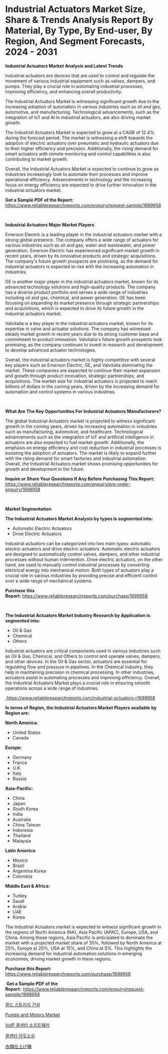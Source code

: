 <p><h1>Industrial Actuators Market Size, Share & Trends Analysis Report By Material, By Type, By End-user, By Region, And Segment Forecasts, 2024 - 2031</h1></p><p><strong>Industrial Actuators Market Analysis and Latest Trends</strong></p>
<p><p>Industrial actuators are devices that are used to control and regulate the movement of various industrial equipment such as valves, dampers, and pumps. They play a crucial role in automating industrial processes, improving efficiency, and enhancing overall productivity.</p><p>The Industrial Actuators Market is witnessing significant growth due to the increasing adoption of automation in various industries such as oil and gas, automotive, and manufacturing. Technological advancements, such as the integration of IoT and AI in industrial actuators, are also driving market growth.</p><p>The Industrial Actuators Market is expected to grow at a CAGR of 12.4% during the forecast period. The market is witnessing a shift towards the adoption of electric actuators over pneumatic and hydraulic actuators due to their higher efficiency and precision. Additionally, the rising demand for smart actuators with remote monitoring and control capabilities is also contributing to market growth.</p><p>Overall, the Industrial Actuators Market is expected to continue to grow as industries increasingly look to automate their processes and improve operational efficiency. Advancements in technology and the increasing focus on energy efficiency are expected to drive further innovation in the industrial actuators market.</p></p>
<p><strong>Get a Sample PDF of the Report:&nbsp;</strong> <a href="https://www.reliableresearchreports.com/enquiry/request-sample/1699958">https://www.reliableresearchreports.com/enquiry/request-sample/1699958</a></p>
<p>&nbsp;</p>
<p><strong>Industrial Actuators Major Market Players</strong></p>
<p><p>Emerson Electric is a leading player in the industrial actuators market with a strong global presence. The company offers a wide range of actuators for various industries such as oil and gas, water and wastewater, and power generation. Emerson Electric has experienced significant market growth in recent years, driven by its innovative products and strategic acquisitions. The company's future growth prospects are promising, as the demand for industrial actuators is expected to rise with the increasing automation in industries.</p><p>GE is another major player in the industrial actuators market, known for its advanced technology solutions and high-quality products. The company has a diverse product portfolio and serves a wide range of industries including oil and gas, chemical, and power generation. GE has been focusing on expanding its market presence through strategic partnerships and acquisitions, which is expected to drive its future growth in the industrial actuators market.</p><p>Valvitalia is a key player in the industrial actuators market, known for its expertise in valve and actuator solutions. The company has witnessed steady market growth in recent years due to its strong customer base and commitment to product innovation. Valvitalia's future growth prospects look promising, as the company continues to invest in research and development to develop advanced actuator technologies.</p><p>Overall, the industrial actuators market is highly competitive with several key players such as Emerson Electric, GE, and Valvitalia dominating the market. These companies are expected to continue their market expansion and growth through product innovation, strategic partnerships, and acquisitions. The market size for industrial actuators is projected to reach billions of dollars in the coming years, driven by the increasing demand for automation and control systems in various industries.</p></p>
<p>&nbsp;</p>
<p><strong>What Are The Key Opportunities For Industrial Actuators Manufacturers?</strong></p>
<p><p>The global Industrial Actuators market is projected to witness significant growth in the coming years, driven by increasing automation in industries such as manufacturing, automotive, and healthcare. Technological advancements such as the integration of IoT and artificial intelligence in actuators are also expected to fuel market growth. Additionally, the emphasis on energy efficiency and cost reduction in industrial processes is boosting the adoption of actuators. The market is likely to expand further with the rising demand for smart factories and industrial automation. Overall, the Industrial Actuators market shows promising opportunities for growth and development in the future.</p></p>
<p><strong>Inquire or Share Your Questions If Any Before Purchasing This Report:</strong> <a href="https://www.reliableresearchreports.com/enquiry/pre-order-enquiry/1699958">https://www.reliableresearchreports.com/enquiry/pre-order-enquiry/1699958</a></p>
<p>&nbsp;</p>
<p><strong>Market Segmentation</strong></p>
<p><strong>The Industrial Actuators Market Analysis by types is segmented into:</strong></p>
<p><ul><li>Automatic Electric Actuators</li><li>Drive Electric Actuators</li></ul></p>
<p><p>Industrial actuators can be categorized into two main types: automatic electric actuators and drive electric actuators. Automatic electric actuators are designed to automatically control valves, dampers, and other industrial processes without human intervention. Drive electric actuators, on the other hand, are used to manually control industrial processes by converting electrical energy into mechanical motion. Both types of actuators play a crucial role in various industries by providing precise and efficient control over a wide range of mechanical systems.</p></p>
<p><strong>Purchase this Report:&nbsp;</strong><a href="https://www.reliableresearchreports.com/purchase/1699958">https://www.reliableresearchreports.com/purchase/1699958</a></p>
<p>&nbsp;</p>
<p><strong>The Industrial Actuators Market Industry Research by Application is segmented into:</strong></p>
<p><ul><li>Oil & Gas</li><li>Chemical</li><li>Others</li></ul></p>
<p><p>Industrial actuators are critical components used in various industries such as Oil & Gas, Chemical, and Others to control and operate valves, dampers, and other devices. In the Oil & Gas sector, actuators are essential for regulating flow and pressure in pipelines. In the Chemical industry, they help in maintaining precision in chemical processing. In other industries, actuators assist in automating processes and improving efficiency. Overall, the Industrial Actuators Market plays a crucial role in ensuring smooth operations across a wide range of industries.</p></p>
<p><a href="https://www.reliableresearchreports.com/industrial-actuators-r1699958">&nbsp;https://www.reliableresearchreports.com/industrial-actuators-r1699958</a></p>
<p><strong>In terms of Region, the Industrial Actuators Market Players available by Region are:</strong></p>
<p>
    <p> <strong> North America: </strong>
        <ul>
            <li>United States</li>
            <li>Canada</li>
        </ul>
        </p> 
    <p> <strong> Europe: </strong>
        <ul>
            <li>Germany</li>
            <li>France</li>
            <li>U.K.</li>
            <li>Italy</li>
            <li>Russia</li>
        </ul>
        </p> 
    <p> <strong> Asia-Pacific: </strong>
        <ul>
            <li>China</li>
            <li>Japan</li>
            <li>South Korea</li>
            <li>India</li>
            <li>Australia</li>
            <li>China Taiwan</li>
            <li>Indonesia</li>
            <li>Thailand</li>
            <li>Malaysia</li>
        </ul>
        </p> 
    <p> <strong> Latin America: </strong>
        <ul>
            <li>Mexico</li>
            <li>Brazil</li>
            <li>Argentina Korea</li>
            <li>Colombia</li>
        </ul>
        </p> 
    <p> <strong> Middle East & Africa: </strong>
        <ul>
            <li>Turkey</li>
            <li>Saudi</li>
            <li>Arabia</li>
            <li>UAE</li>
            <li>Korea</li>
        </ul>
    </p>
    </p>
<p><p>The Industrial Actuators market is expected to witness significant growth in the regions of North America (NA), Asia Pacific (APAC), Europe, USA, and China. Among these regions, Asia Pacific is anticipated to dominate the market with a projected market share of 35%, followed by North America at 25%, Europe at 20%, USA at 15%, and China at 5%. This highlights the increasing demand for industrial automation solutions in emerging economies, driving market growth in these regions.</p></p>
<p><strong>Purchase this Report: </strong><a href="https://www.reliableresearchreports.com/purchase/1699958">https://www.reliableresearchreports.com/purchase/1699958</a></p>
<p>&nbsp;<strong>Get a Sample PDF of the Report:&nbsp;&nbsp;</strong><a href="https://www.reliableresearchreports.com/enquiry/request-sample/1699958">https://www.reliableresearchreports.com/enquiry/request-sample/1699958</a></p>
<p><strong></strong></p>
<p><p><a href="https://medium.com/@jackiefauhey9089475/%EC%A0%80%EC%98%A8-%EC%B0%BD%EA%B3%A0-%EA%B1%B4%EC%84%A4-%EC%8B%9C%EC%9E%A5-2031%EB%85%84%EA%B9%8C%EC%A7%80-%EC%84%B1%EA%B3%B5%EC%A0%81%EC%9D%B8-%EB%B9%84%EC%A6%88%EB%8B%88%EC%8A%A4-%EC%A0%84%EB%9E%B5%EC%9D%98-%ED%95%B5%EC%8B%AC-c730fed1731b">콜드 스토리지 건설</a></p><p><a href="https://github.com/lylyparadise/Market-Research-Report-List-3/blob/main/pumps-and-motors-market.md">Pumps and Motors Market</a></p><p><a href="https://github.com/iansanftyord09878/Market-Research-Report-List-1/blob/main/749948664603.md">VoIP 콜센터 소프트웨어</a></p><p><a href="https://medium.com/@joeyjohns20/%EC%BD%9C%EC%84%BC%ED%84%B0-%EC%95%84%EC%9B%83%EC%86%8C%EC%8B%B1-%EC%8B%9C%EC%9E%A5-%EA%B2%BD%EC%9F%81-%EB%B6%84%EC%84%9D-%EC%8B%9C%EC%9E%A5-%ED%8A%B8%EB%A0%8C%EB%93%9C-%EB%B0%8F-2031%EB%85%84%EA%B9%8C%EC%A7%80%EC%9D%98-%EC%98%88%EC%B8%A1-e9c436b2ab54">콜센터 아웃소싱</a></p><p><a href="https://github.com/LeanneBruen2023/Market-Research-Report-List-1/blob/main/509522265943.md">衣類仕上げ機</a></p></p>